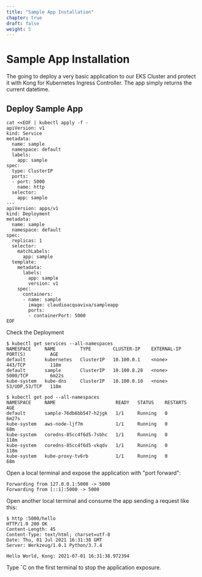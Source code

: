 ```yaml
---
title: "Sample App Installation"
chapter: true
draft: false
weight: 5
---
```


# Sample App Installation

The going to deploy a very basic application to our EKS Cluster and protect it with Kong for Kubernetes Ingress Controller. The app simply returns the current datetime.

## Deploy Sample App

```
cat <<EOF | kubectl apply -f -
apiVersion: v1
kind: Service
metadata:
  name: sample
  namespace: default
  labels:
    app: sample
spec:
  type: ClusterIP
  ports:
  - port: 5000
    name: http
  selector:
    app: sample
---
apiVersion: apps/v1
kind: Deployment
metadata:
  name: sample
  namespace: default
spec:
  replicas: 1
  selector:
    matchLabels:
      app: sample
  template:
    metadata:
      labels:
        app: sample
        version: v1
    spec:
      containers:
      - name: sample
        image: claudioacquaviva/sampleapp
        ports:
        - containerPort: 5000
EOF
```

Check the Deployment
```
$ kubectl get services --all-namespaces
NAMESPACE     NAME         TYPE        CLUSTER-IP    EXTERNAL-IP   PORT(S)         AGE
default       kubernetes   ClusterIP   10.100.0.1    <none>        443/TCP         118m
default       sample       ClusterIP   10.100.8.28   <none>        5000/TCP        6m22s
kube-system   kube-dns     ClusterIP   10.100.0.10   <none>        53/UDP,53/TCP   118m
```

```
$ kubectl get pod --all-namespaces
NAMESPACE     NAME                      READY   STATUS    RESTARTS   AGE
default       sample-76db6bb547-h2jgk   1/1     Running   0          6m27s
kube-system   aws-node-ljf7m            1/1     Running   0          68m
kube-system   coredns-85cc4f6d5-7sbhc   1/1     Running   0          118m
kube-system   coredns-85cc4f6d5-vkqdv   1/1     Running   0          118m
kube-system   kube-proxy-tv6rb          1/1     Running   0          68m
```

Open a local terminal and expose the application with "port forward":

```$ kubectl port-forward service/sample 5000
Forwarding from 127.0.0.1:5000 -> 5000
Forwarding from [::1]:5000 -> 5000
```

Open another local terminal and consume the app sending a request like this:
```
$ http :5000/hello
HTTP/1.0 200 OK
Content-Length: 45
Content-Type: text/html; charset=utf-8
Date: Thu, 01 Jul 2021 16:31:38 GMT
Server: Werkzeug/1.0.1 Python/3.7.4

Hello World, Kong: 2021-07-01 16:31:38.972394
```

Type ˆC on the first terminal to stop the application exposure.

